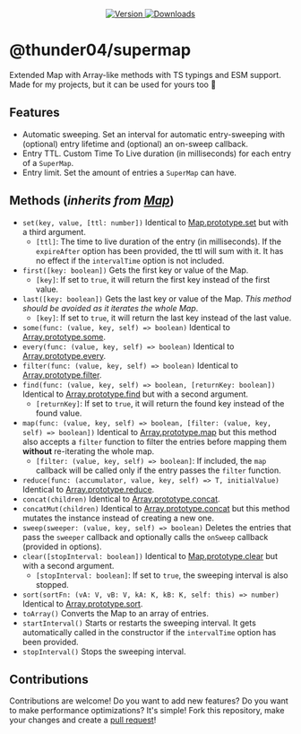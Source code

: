 <div align="center">
    <p>
		<a href="https://www.npmjs.com/package/@thunder04/supermap">
        	<img src="https://img.shields.io/npm/v/@thunder04/supermap.svg?maxAge=3600&style=flat&logo=npm&color=ff5540" alt="Version" />
		</a>
		<a href="https://www.npmjs.com/package/@thunder04/supermap">
        	<img src="https://img.shields.io/npm/dt/@thunder04/supermap.svg?maxAge=3600&style=flat&logo=npm&color=ff5540" alt="Downloads" />
		</a>
    </p>
</div>

# @thunder04/supermap
Extended Map with Array-like methods with TS typings and ESM support. Made for my projects, but it can be used for yours too 👀

## Features
- Automatic sweeping. Set an interval for automatic entry-sweeping with (optional) entry lifetime and (optional) an on-sweep callback.
- Entry TTL. Custom Time To Live duration (in milliseconds) for each entry of a `SuperMap`.
- Entry limit. Set the amount of entries a `SuperMap` can have.

## Methods (*inherits from [Map](https://developer.mozilla.org/en-US/docs/Web/JavaScript/Reference/Global_Objects/Map#instance_methods)*)
- `set(key, value, [ttl: number])` Identical to [Map.prototype.set](https://developer.mozilla.org/en-US/docs/Web/JavaScript/Reference/Global_Objects/Map/set) but with a third argument.
    - `[ttl]`: The time to live duration of the entry (in milliseconds). If the `expireAfter` option has been provided, the ttl will sum with it. It has no effect if the `intervalTime` option is not included.
- `first([key: boolean])` Gets the first key or value of the Map.
    - `[key]`: If set to `true`, it will return the first key instead of the first value.
- `last([key: boolean])` Gets the last key or value of the Map. *This method should be avoided as it iterates the whole Map*.
    - `[key]`: If set to `true`, it will return the last key instead of the last value.
- `some(func: (value, key, self) => boolean)` Identical to [Array.prototype.some](https://developer.mozilla.org/en-US/docs/Web/JavaScript/Reference/Global_Objects/Array/some).
- `every(func: (value, key, self) => boolean)` Identical to [Array.prototype.every](https://developer.mozilla.org/en-US/docs/Web/JavaScript/Reference/Global_Objects/Array/every).
- `filter(func: (value, key, self) => boolean)` Identical to [Array.prototype.filter](https://developer.mozilla.org/en-US/docs/Web/JavaScript/Reference/Global_Objects/Array/filter).
- `find(func: (value, key, self) => boolean, [returnKey: boolean])` Identical to [Array.prototype.find](https://developer.mozilla.org/en-US/docs/Web/JavaScript/Reference/Global_Objects/Array/find) but with a second argument.
    - `[returnKey]`: If set to `true`, it will return the found key instead of the found value.
- `map(func: (value, key, self) => boolean, [filter: (value, key, self) => boolean])` Identical to [Array.prototype.map](https://developer.mozilla.org/en-US/docs/Web/JavaScript/Reference/Global_Objects/Array/map) but this method also accepts a `filter` function to filter the entries before mapping them __without__ re-iterating the whole map.
    - `[filter: (value, key, self) => boolean]`: If included, the `map` callback will be called only if the entry passes the `filter` function.
- `reduce(func: (accumulator, value, key, self) => T, initialValue)` Identical to [Array.prototype.reduce](https://developer.mozilla.org/en-US/docs/Web/JavaScript/Reference/Global_Objects/Array/reduce).
- `concat(children)` Identical to [Array.prototype.concat](https://developer.mozilla.org/en-US/docs/Web/JavaScript/Reference/Global_Objects/Array/concat).
- `concatMut(children)` Identical to [Array.prototype.concat](https://developer.mozilla.org/en-US/docs/Web/JavaScript/Reference/Global_Objects/Array/concat) but this method mutates the instance instead of creating a new one.
- `sweep(sweeper: (value, key, self) => boolean)` Deletes the entries that pass the `sweeper` callback and optionally calls the `onSweep` callback (provided in options).
- `clear([stopInterval: boolean])` Identical to [Map.prototype.clear](https://developer.mozilla.org/en-US/docs/Web/JavaScript/Reference/Global_Objects/Map/clear) but with a second argument.
    - `[stopInterval: boolean]`: If set to `true`, the sweeping interval is also stopped.
- `sort(sortFn: (vA: V, vB: V, kA: K, kB: K, self: this) => number)` Identical to [Array.prototype.sort](https://developer.mozilla.org/en-US/docs/Web/JavaScript/Reference/Global_Objects/Array/sort).
- `toArray()` Converts the Map to an array of entries.
- `startInterval()` Starts or restarts the sweeping interval. It gets automatically called in the constructor if the `intervalTime` option has been provided.
- `stopInterval()` Stops the sweeping interval.

## Contributions
Contributions are welcome! Do you want to add new features? Do you want to make performance optimizations? It's simple! Fork this repository, make your changes and create a [pull request](https://github.com/thunder04/supermap/pulls)!